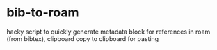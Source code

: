 # bib-to-roam
hacky script to quickly generate metadata block for references in roam (from bibtex), clipboard copy to clipboard for pasting

